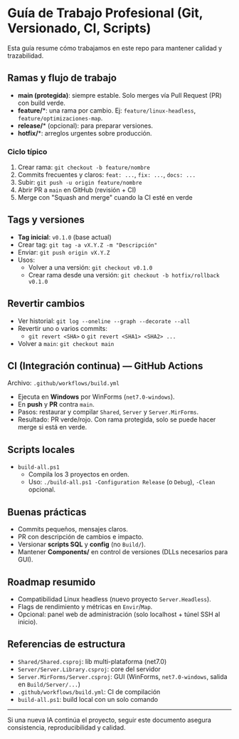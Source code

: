# Guía de Trabajo Profesional (Git, Versionado, CI, Scripts)

Esta guía resume cómo trabajamos en este repo para mantener calidad y trazabilidad.

## Ramas y flujo de trabajo

- **main (protegida)**: siempre estable. Solo merges vía Pull Request (PR) con build verde.
- **feature/***: una rama por cambio. Ej: `feature/linux-headless`, `feature/optimizaciones-map`.
- **release/*** (opcional): para preparar versiones.
- **hotfix/***: arreglos urgentes sobre producción.

### Ciclo típico
1. Crear rama: `git checkout -b feature/nombre`
2. Commits frecuentes y claros: `feat: ...`, `fix: ...`, `docs: ...`
3. Subir: `git push -u origin feature/nombre`
4. Abrir PR a `main` en GitHub (revisión + CI)
5. Merge con "Squash and merge" cuando la CI esté en verde

## Tags y versiones

- **Tag inicial**: `v0.1.0` (base actual)
- Crear tag: `git tag -a vX.Y.Z -m "Descripción"`
- Enviar: `git push origin vX.Y.Z`
- Usos:
  - Volver a una versión: `git checkout v0.1.0`
  - Crear rama desde una versión: `git checkout -b hotfix/rollback v0.1.0`

## Revertir cambios

- Ver historial: `git log --oneline --graph --decorate --all`
- Revertir uno o varios commits:
  - `git revert <SHA>` o `git revert <SHA1> <SHA2> ...`
- Volver a `main`: `git checkout main`

## CI (Integración continua) — GitHub Actions

Archivo: `.github/workflows/build.yml`
- Ejecuta en **Windows** por WinForms (`net7.0-windows`).
- En **push** y **PR** contra `main`.
- Pasos: restaurar y compilar `Shared`, `Server` y `Server.MirForms`.
- Resultado: PR verde/rojo. Con rama protegida, solo se puede hacer merge si está en verde.

## Scripts locales

- `build-all.ps1`
  - Compila los 3 proyectos en orden.
  - Uso: `./build-all.ps1 -Configuration Release` (o `Debug`), `-Clean` opcional.

## Buenas prácticas

- Commits pequeños, mensajes claros.
- PR con descripción de cambios e impacto.
- Versionar **scripts SQL** y **config** (no `Build/`).
- Mantener **Components/** en control de versiones (DLLs necesarios para GUI).

## Roadmap resumido

- Compatibilidad Linux headless (nuevo proyecto `Server.Headless`).
- Flags de rendimiento y métricas en `Envir`/`Map`.
- Opcional: panel web de administración (solo localhost + túnel SSH al inicio).

## Referencias de estructura

- `Shared/Shared.csproj`: lib multi-plataforma (net7.0)
- `Server/Server.Library.csproj`: core del servidor
- `Server.MirForms/Server.csproj`: GUI (WinForms, `net7.0-windows`, salida en `Build/Server/...`)
- `.github/workflows/build.yml`: CI de compilación
- `build-all.ps1`: build local con un solo comando

---
Si una nueva IA continúa el proyecto, seguir este documento asegura consistencia, reproducibilidad y calidad.
